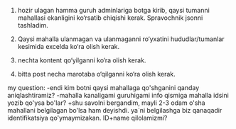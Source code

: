 1) hozir ulagan hamma guruh adminlariga botga kirib, qaysi tumanni mahallasi ekanligini ko‘rsatib chiqishi kerak. Spravochnik jsonni tashladim.

2) Qaysi mahalla ulanmagan va ulanmaganni ro‘yxatini hududlar/tumanlar kesimida excelda ko‘ra olish kerak.

3) nechta kontent qo‘yilganni ko‘ra olish kerak.

4) bitta post necha marotaba o‘qilganni ko‘ra olish kerak.

my question:
-endi kim botni qaysi mahallaga qo'shganini qanday aniqlashtiramiz?
-mahalla kanaligami guruhigami info qismiga mahalla idsini yozib qo'ysa bo'lar?
+shu savolni bergandim, mayli 2-3 odam o'sha mahallani belgilagan bo'lsa ham deyishdi. ya`ni belgilashga biz qanaqadir identifikatsiya qo'ymaymizakan.
ID+name qilolamizmi?